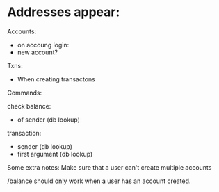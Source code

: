# Addresses appear:<br>

Accounts:<br>
 * on accoung login:
 * new account?
	
Txns:<br>
 * When creating transactons

Commands:<br>

check balance:<br>
 * of sender (db lookup)

transaction:<br>
 * sender (db lookup)
 * first argument (db lookup)

 Some extra notes:
 Make sure that a user can't create multiple accounts

 /balance should only work when a user has an account created.